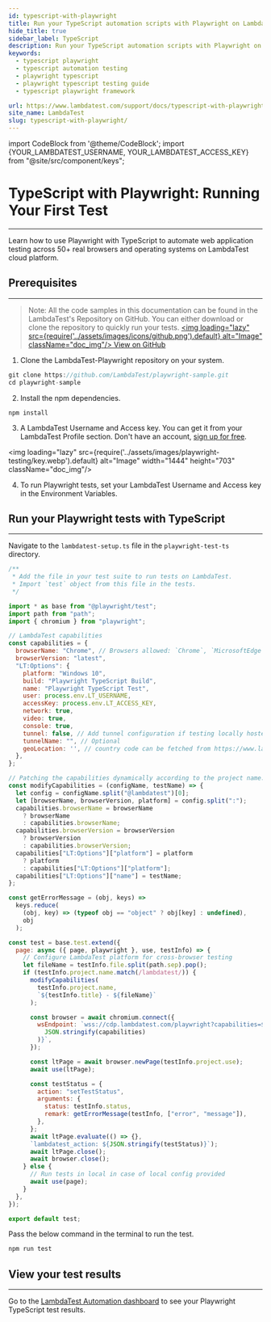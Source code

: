 ```yaml
---
id: typescript-with-playwright
title: Run your TypeScript automation scripts with Playwright on LambdaTest
hide_title: true
sidebar_label: TypeScript
description: Run your TypeScript automation scripts with Playwright on LambdaTest scalable cloud grid of 50+ real desktop browsers and operating systems.
keywords:
  - typescript playwright
  - typescript automation testing
  - playwright typescript
  - playwright typescript testing guide
  - typescript playwright framework

url: https://www.lambdatest.com/support/docs/typescript-with-playwright/
site_name: LambdaTest
slug: typescript-with-playwright/
---
```


import CodeBlock from '@theme/CodeBlock';
import {YOUR_LAMBDATEST_USERNAME, YOUR_LAMBDATEST_ACCESS_KEY} from "@site/src/component/keys";

<script type="application/ld+json"
      dangerouslySetInnerHTML={{ __html: JSON.stringify({
       "@context": "https://schema.org",
        "@type": "BreadcrumbList",
        "itemListElement": [{
          "@type": "ListItem",
          "position": 1,
          "name": "Home",
          "item": "https://www.lambdatest.com"
        },{
          "@type": "ListItem",
          "position": 2,
          "name": "Support",
          "item": "https://www.lambdatest.com/support/docs/"
        },{
          "@type": "ListItem",
          "position": 3,
          "name": "TypeScript with Playwright",
          "item": "https://www.lambdatest.com/support/docs/typescript-with-playwright/"
        }]
      })
    }}
></script>

# TypeScript with Playwright: Running Your First Test
* * *

Learn how to use Playwright with TypeScript to automate web application testing across 50+ real browsers and operating systems on LambdaTest cloud platform.


## Prerequisites
***

>Note: All the code samples in this documentation can be found in the LambdaTest's Repository on GitHub. You can either download or clone the repository to quickly run your tests.
<a href="https://github.com/LambdaTest/playwright-sample/tree/main/playwright-test-ts" className="github__anchor"><img loading="lazy" src={require('../assets/images/icons/github.png').default} alt="Image"  className="doc_img"/> View on GitHub</a>

1. Clone the LambdaTest-Playwright repository on your system.

```js
git clone https://github.com/LambdaTest/playwright-sample.git
cd playwright-sample
```

2. Install the npm dependencies.

```
npm install
```

3. A LambdaTest Username and Access key. You can get it from your LambdaTest Profile section. Don't have an account, [sign up for free](https://accounts.lambdatest.com/register).

<img loading="lazy" src={require('../assets/images/playwright-testing/key.webp').default} alt="Image" width="1444" height="703"  className="doc_img"/>

4. To run Playwright tests, set your LambdaTest Username and Access key in the Environment Variables.

## Run your Playwright tests with TypeScript
---

Navigate to the `lambdatest-setup.ts` file in the `playwright-test-ts` directory.

```js
/**
 * Add the file in your test suite to run tests on LambdaTest.
 * Import `test` object from this file in the tests.
 */

import * as base from "@playwright/test";
import path from "path";
import { chromium } from "playwright";

// LambdaTest capabilities
const capabilities = {
  browserName: "Chrome", // Browsers allowed: `Chrome`, `MicrosoftEdge`, `pw-chromium`, `pw-firefox` and `pw-webkit`
  browserVersion: "latest",
  "LT:Options": {
    platform: "Windows 10",
    build: "Playwright TypeScript Build",
    name: "Playwright TypeScript Test",
    user: process.env.LT_USERNAME,
    accessKey: process.env.LT_ACCESS_KEY,
    network: true,
    video: true,
    console: true,
    tunnel: false, // Add tunnel configuration if testing locally hosted webpage
    tunnelName: "", // Optional
    geoLocation: '', // country code can be fetched from https://www.lambdatest.com/capabilities-generator/
  },
};

// Patching the capabilities dynamically according to the project name.
const modifyCapabilities = (configName, testName) => {
  let config = configName.split("@lambdatest")[0];
  let [browserName, browserVersion, platform] = config.split(":");
  capabilities.browserName = browserName
    ? browserName
    : capabilities.browserName;
  capabilities.browserVersion = browserVersion
    ? browserVersion
    : capabilities.browserVersion;
  capabilities["LT:Options"]["platform"] = platform
    ? platform
    : capabilities["LT:Options"]["platform"];
  capabilities["LT:Options"]["name"] = testName;
};

const getErrorMessage = (obj, keys) =>
  keys.reduce(
    (obj, key) => (typeof obj == "object" ? obj[key] : undefined),
    obj
  );

const test = base.test.extend({
  page: async ({ page, playwright }, use, testInfo) => {
    // Configure LambdaTest platform for cross-browser testing
    let fileName = testInfo.file.split(path.sep).pop();
    if (testInfo.project.name.match(/lambdatest/)) {
      modifyCapabilities(
        testInfo.project.name,
        `${testInfo.title} - ${fileName}`
      );

      const browser = await chromium.connect({
        wsEndpoint: `wss://cdp.lambdatest.com/playwright?capabilities=${encodeURIComponent(
          JSON.stringify(capabilities)
        )}`,
      });

      const ltPage = await browser.newPage(testInfo.project.use);
      await use(ltPage);

      const testStatus = {
        action: "setTestStatus",
        arguments: {
          status: testInfo.status,
          remark: getErrorMessage(testInfo, ["error", "message"]),
        },
      };
      await ltPage.evaluate(() => {},
      `lambdatest_action: ${JSON.stringify(testStatus)}`);
      await ltPage.close();
      await browser.close();
    } else {
      // Run tests in local in case of local config provided
      await use(page);
    }
  },
});

export default test;
```

Pass the below command in the terminal to run the test.

```js
npm run test
```

## View your test results
---

Go to the [LambdaTest Automation dashboard](https://automation.lambdatest.com/build) to see your Playwright TypeScript test results.




